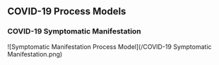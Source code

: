 ## COVID-19 Process Models

### COVID-19 Symptomatic Manifestation

![Symptomatic Manifestation Process Model](/COVID-19 Symptomatic Manifestation.png)
